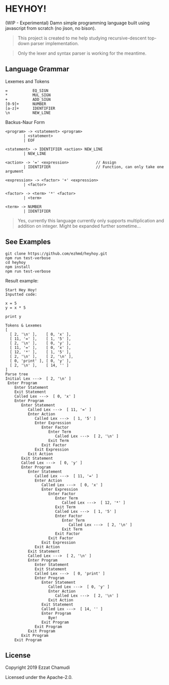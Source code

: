 # HEYHOY!

(WIP - Experimental) Damn simple programming language built using javascript from scratch (no jison, no bison).

> This project is created to me help studying recursive-descent top-down parser implementation.

> Only the lexer and syntax parser is working for the meantime.

## Language Grammar

Lexemes and Tokens

```
=           EQ_SIGN
*           MUL_SIGN
+           ADD_SIGN
[0-9]+      NUMBER
[a-z]+      IDENTIFIER
\n          NEW_LINE
```

Backus-Naur Form

```
<program> -> <statement> <program>
        | <statement> 
        | EOF

<statement> -> IDENTIFIER <action> NEW_LINE
        | NEW_LINE

<action> -> '=' <expression>            // Assign
        | IDENTIFIER                    // Function, can only take one argument

<expression> -> <factor> '+' <expression>
        | <factor>

<factor> -> <term> '*' <factor>
        | <term>

<term> -> NUMBER
        | IDENTIFIER
```

> Yes, currently this language currently only supports multiplication and addition on integer.
> Might be expanded further sometime...

## See Examples

```
git clone https://github.com/ezhmd/heyhoy.git
npm run test-verbose
cd heyhoy
npm install
npm run test-verbose
```

Result example:

```
Start Hey Hoy!
Inputted code:

x = 5
y = x * 5

print y

Tokens & Lexemes
[
  [ 2, '\n' ],    [ 0, 'x' ],
  [ 11, '=' ],    [ 1, '5' ],
  [ 2, '\n' ],    [ 0, 'y' ],
  [ 11, '=' ],    [ 0, 'x' ],
  [ 12, '*' ],    [ 1, '5' ],
  [ 2, '\n' ],    [ 2, '\n' ],
  [ 0, 'print' ], [ 0, 'y' ],
  [ 2, '\n' ],    [ 14, '' ]
]
Parse tree
Initial Lex --->  [ 2, '\n' ]
 Enter Program
    Enter Statement
    Exit Statement
    Called Lex --->  [ 0, 'x' ]
    Enter Program
       Enter Statement
          Called Lex --->  [ 11, '=' ]
          Enter Action
             Called Lex --->  [ 1, '5' ]
             Enter Expression
                Enter Factor
                   Enter Term
                      Called Lex --->  [ 2, '\n' ]
                   Exit Term
                Exit Factor
             Exit Expression
          Exit Action
       Exit Statement
       Called Lex --->  [ 0, 'y' ]
       Enter Program
          Enter Statement
             Called Lex --->  [ 11, '=' ]
             Enter Action
                Called Lex --->  [ 0, 'x' ]
                Enter Expression
                   Enter Factor
                      Enter Term
                         Called Lex --->  [ 12, '*' ]
                      Exit Term
                      Called Lex --->  [ 1, '5' ]
                      Enter Factor
                         Enter Term
                            Called Lex --->  [ 2, '\n' ]
                         Exit Term
                      Exit Factor
                   Exit Factor
                Exit Expression
             Exit Action
          Exit Statement
          Called Lex --->  [ 2, '\n' ]
          Enter Program
             Enter Statement
             Exit Statement
             Called Lex --->  [ 0, 'print' ]
             Enter Program
                Enter Statement
                   Called Lex --->  [ 0, 'y' ]
                   Enter Action
                      Called Lex --->  [ 2, '\n' ]
                   Exit Action
                Exit Statement
                Called Lex --->  [ 14, '' ]
                Enter Program
                   Bye!
                Exit Program
             Exit Program
          Exit Program
       Exit Program
    Exit Program
```
## License

Copyright 2019 Ezzat Chamudi

Licensed under the Apache-2.0.
